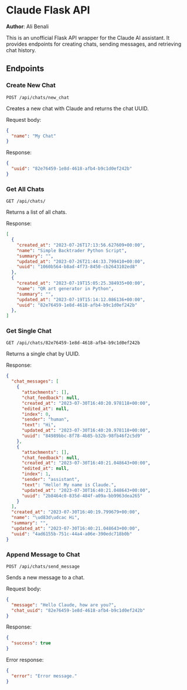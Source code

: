 # Claude Flask API

**Author**: Ali Benali

This is an unofficial Flask API wrapper for the Claude AI assistant. It provides endpoints for creating chats, sending messages, and retrieving chat history.

## Endpoints

### Create New Chat

```
POST /api/chats/new_chat  
```

Creates a new chat with Claude and returns the chat UUID.

Request body:

```json
{
  "name": "My Chat" 
}
```

Response: 

```json
{
  "uuid": "82e76459-1e8d-4618-afb4-b9c1d0ef242b"
}
```

### Get All Chats

```
GET /api/chats/
```

Returns a list of all chats.

Response:

```json
[
  {
    "created_at": "2023-07-26T17:13:56.627609+00:00",
    "name": "Simple Backtrader Python Script",
    "summary": "",
    "updated_at": "2023-07-26T21:44:33.799410+00:00",
    "uuid": "1060b564-b8ad-4f73-8450-cb2643102ed8"
  },
  {
    "created_at": "2023-07-19T15:05:25.384935+00:00",
    "name": "QR art generator in Python",
    "summary": "",
    "updated_at": "2023-07-19T15:14:12.086136+00:00",
    "uuid": "82e76459-1e8d-4618-afb4-b9c1d0ef242b"
  },
]
```

### Get Single Chat

``` 
GET /api/chats/82e76459-1e8d-4618-afb4-b9c1d0ef242b
```

Returns a single chat by UUID. 

Response:

```json
{
  "chat_messages": [
    {
      "attachments": [],
      "chat_feedback": null,
      "created_at": "2023-07-30T16:40:20.978118+00:00",
      "edited_at": null,
      "index": 0,
      "sender": "human",
      "text": "Hi",
      "updated_at": "2023-07-30T16:40:20.978118+00:00",
      "uuid": "84989bbc-8f78-4b85-b32b-98fb46f2c5d9"
    },
    {
      "attachments": [],
      "chat_feedback": null,
      "created_at": "2023-07-30T16:40:21.048643+00:00",
      "edited_at": null,
      "index": 1,
      "sender": "assistant",
      "text": "Hello! My name is Claude.",
      "updated_at": "2023-07-30T16:40:21.048643+00:00",
      "uuid": "2b8464c0-835d-484f-a09a-bb9963dea265"
    }
  ],
  "created_at": "2023-07-30T16:40:19.799679+00:00",
  "name": "\ud83d\udcac Hi",
  "summary": "",
  "updated_at": "2023-07-30T16:40:21.048643+00:00",
  "uuid": "4ad6155b-751c-44a4-a06e-390edc718b0b"
}
```

### Append Message to Chat  

```
POST /api/chats/send_message
```

Sends a new message to a chat.

Request body:

```json
{
  "message": "Hello Claude, how are you?", 
  "chat_uuid": "82e76459-1e8d-4618-afb4-b9c1d0ef242b"  
}
```

Response: 

```json
{
  "success": true
}
```

Error response:

```json 
{
  "error": "Error message."
}
```
